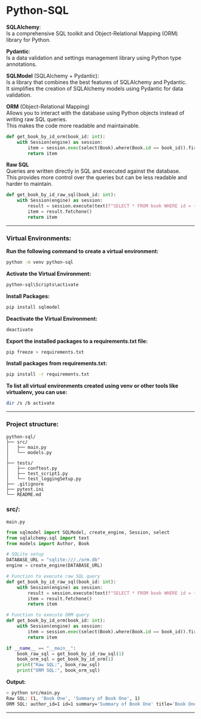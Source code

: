 # Python-SQL

**SQLAlchemy**:<br>
Is a comprehensive SQL toolkit and Object-Relational Mapping (ORM) library for Python.<br>

**Pydantic**:<br>
Is a data validation and settings management library using Python type annotations.<br>

**SQLModel** (SQLAlchemy + Pydantic):<br>
Is a library that combines the best features of SQLAlchemy and Pydantic.<br> 
It simplifies the creation of SQLAlchemy models using Pydantic for data validation.<br>


**ORM** (Object-Relational Mapping)<br>
Allows you to interact with the database using Python objects instead of writing raw SQL queries.<br>
This makes the code more readable and maintainable.<br>

```Python
def get_book_by_id_orm(book_id: int):
    with Session(engine) as session:
        item = session.exec(select(Book).where(Book.id == book_id)).first()
        return item
```

**Raw SQL**<br>
Queries are written directly in SQL and executed against the database.<br> 
This provides more control over the queries but can be less readable and harder to maintain.<br>

```Python
def get_book_by_id_raw_sql(book_id: int):
    with Session(engine) as session:
        result = session.execute(text(f"SELECT * FROM book WHERE id = {book_id}"))
        item = result.fetchone()
        return item
```

----

### Virtual Environments:

**Run the following command to create a virtual environment:**
```Bash
python -m venv python-sql
```

**Activate the Virtual Environment:**
```Bash
python-sql\Scripts\activate
```

**Install Packages:**
```Bash
pip install sqlmodel
```

**Deactivate the Virtual Environment:**
```Bash
deactivate
```

**Export the installed packages to a requirements.txt file:**
```Bash
pip freeze > requirements.txt
```

**Install packages from requirements.txt:**
```Bash
pip install -r requirements.txt
```

**To list all virtual environments created using venv or other tools like virtualenv, you can use:**
```Bash
dir /s /b activate
```

---
### Project structure:

```
python-sql/
├── src/
│   ├── main.py
│   └── models.py
│     
├── tests/
│   ├── conftest.py
│   ├── test_script1.py
│   └── test_loggingSetup.py
├── .gitignore
├── pytest.ini
└── README.md
```

### src/:
`main.py`
```Python
from sqlmodel import SQLModel, create_engine, Session, select
from sqlalchemy.sql import text
from models import Author, Book

# SQLite setup
DATABASE_URL = "sqlite:///./orm.db"
engine = create_engine(DATABASE_URL)

# Function to execute raw SQL query
def get_book_by_id_raw_sql(book_id: int):
    with Session(engine) as session:
        result = session.execute(text(f"SELECT * FROM book WHERE id = {book_id}"))
        item = result.fetchone()
        return item

# Function to execute ORM query
def get_book_by_id_orm(book_id: int):
    with Session(engine) as session:
        item = session.exec(select(Book).where(Book.id == book_id)).first()
        return item

if __name__ == "__main__":
    book_raw_sql = get_book_by_id_raw_sql(1)
    book_orm_sql = get_book_by_id_orm(1)
    print("Raw SQL:", book_raw_sql)
    print("ORM SQL:", book_orm_sql)

```
**Output:**
```Bash
> python src/main.py
Raw SQL: (1, 'Book One', 'Summary of Book One', 1)
ORM SQL: author_id=1 id=1 summary='Summary of Book One' title='Book One'
```

---
